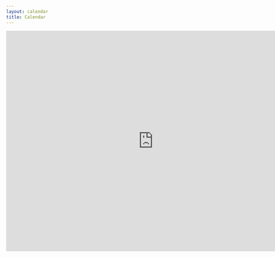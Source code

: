 ```yaml
---
layout: calendar
title: Calendar
---
```


<iframe src="https://www.google.com/calendar/embed?src=hw5x%40virginia.edu&ctz=America/New_York" style="border: 0" width="800" height="600" frameborder="0" scrolling="no"></iframe>

